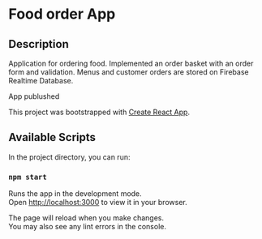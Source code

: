 # Food order App

## Description

Application for ordering food. Implemented an order basket with an order form and validation. Menus and customer orders are stored on Firebase Realtime Database.

App publushed

This project was bootstrapped with [Create React App](https://github.com/facebook/create-react-app).

## Available Scripts

In the project directory, you can run:

### `npm start`

Runs the app in the development mode.\
Open [http://localhost:3000](http://localhost:3000) to view it in your browser.

The page will reload when you make changes.\
You may also see any lint errors in the console.
